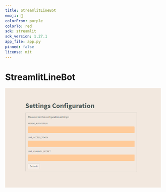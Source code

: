 ```yaml
---
title: StreamlitLineBot
emoji: 🐨
colorFrom: purple
colorTo: red
sdk: streamlit
sdk_version: 1.27.1
app_file: app.py
pinned: false
license: mit
---
```



# StreamlitLineBot

![](https://github.com/Sunwood-ai-labs/StreamlitLineBot/blob/main/img/2023-11-06204900.png)